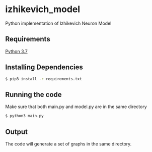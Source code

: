 # izhikevich_model
Python implementation of Izhikevich Neuron Model

## Requirements
[Python 3.7](https://www.python.org/downloads/release/python-370/)

## Installing Dependencies

```bash
$ pip3 install -r requirements.txt
```

## Running the code

Make sure that both main.py and model.py are in the same directory

```bash
$ python3 main.py
```

## Output

The code will generate a set of graphs in the same directory.